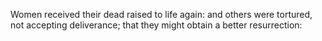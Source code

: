 Women received their dead raised to life again: and others were tortured, not accepting deliverance; that they might obtain a better resurrection:
